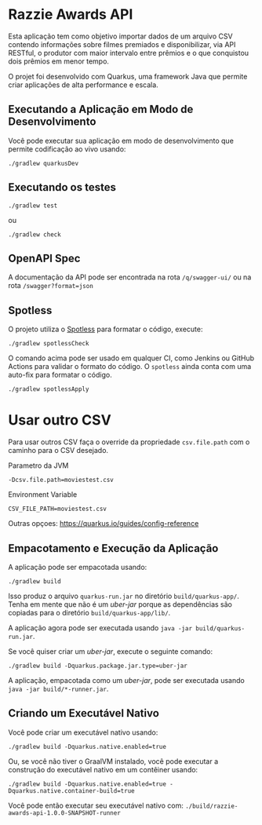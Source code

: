 # Razzie Awards API

Esta aplicação tem como objetivo importar dados de um arquivo CSV contendo
informações sobre filmes premiados e disponibilizar, via API RESTful, o
produtor com maior intervalo entre prêmios e o que conquistou dois prêmios em
menor tempo.

O projet foi desenvolvido com Quarkus, uma framework Java que permite criar
aplicações de alta performance e escala.

## Executando a Aplicação em Modo de Desenvolvimento

Você pode executar sua aplicação em modo de desenvolvimento que permite codificação ao vivo usando:

```shell script
./gradlew quarkusDev
```

## Executando os testes

```shell script
./gradlew test
```
ou

```shell script
./gradlew check
```

## OpenAPI Spec

A documentação da API pode ser encontrada na rota `/q/swagger-ui/` ou na rota `/swagger?format=json`


## Spotless

O projeto utiliza o [Spotless](https://github.com/diffplug/spotless) para formatar o código, execute:
```shell script
./gradlew spotlessCheck
```
O comando acima pode ser usado em qualquer CI, como Jenkins ou GitHub Actions para validar o formato do código.
O `spotless` ainda conta com uma auto-fix para formatar o código.
```shell script
./gradlew spotlessApply
```

# Usar outro CSV
Para usar outros CSV faça o override da propriedade `csv.file.path` com o caminho para o CSV desejado.

Parametro da JVM
```shell script
-Dcsv.file.path=moviestest.csv
```
Environment Variable

```shell script
CSV_FILE_PATH=moviestest.csv
```
Outras opçoes: https://quarkus.io/guides/config-reference

## Empacotamento e Execução da Aplicação

A aplicação pode ser empacotada usando:

```shell script
./gradlew build
```

Isso produz o arquivo `quarkus-run.jar` no diretório `build/quarkus-app/`.
Tenha em mente que não é um _uber-jar_ porque as dependências são copiadas para o diretório `build/quarkus-app/lib/`.

A aplicação agora pode ser executada usando `java -jar build/quarkus-run.jar`.

Se você quiser criar um _uber-jar_, execute o seguinte comando:

```shell script
./gradlew build -Dquarkus.package.jar.type=uber-jar
```

A aplicação, empacotada como um _uber-jar_, pode ser executada usando `java -jar build/*-runner.jar`.


## Criando um Executável Nativo

Você pode criar um executável nativo usando:

```shell script
./gradlew build -Dquarkus.native.enabled=true
```

Ou, se você não tiver o GraalVM instalado, você pode executar a construção do executável nativo em um contêiner usando:

```shell script
./gradlew build -Dquarkus.native.enabled=true -Dquarkus.native.container-build=true
```

Você pode então executar seu executável nativo com: `./build/razzie-awards-api-1.0.0-SNAPSHOT-runner`
